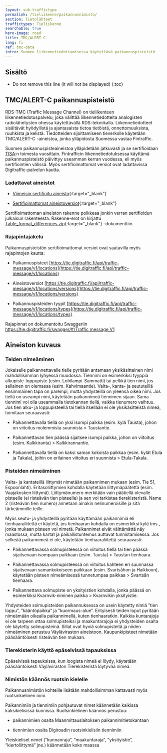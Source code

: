 ```yaml
---
layout: sub-traffictype
permalink: /tieliikenne/paikannusnimisto/
section: Tietolähteet
traffictypes: Tieliikenne
searchable: true
hero-image: road
title: TMC/ALERT-C
lang: fi
ref: tmc-data
intro: Suomen liikennetiedottamisessa käytettävä paikannuspisteistö
---
```


<h2 id="sisältö">Sisältö</h2>

- Do not remove this line (it will not be displayed) {:toc}

## TMC/ALERT-C paikannuspisteistö

RDS-TMC (Traffic Message Channel) on tieliikenteen liikennetiedotuspalvelu, joka
välittää liikennetiedotteita analogisten radiolähetysten ohessa käytettävällä
RDS-tekniikalla. Liikennetiedotteet sisältävät hyödyllistä ja ajantasaista
tietoa tietöistä, onnettomuuksista, ruuhkista ja kelistä. Tiedotteiden
sijoittamiseen tieverkolle käytetään TMC/ALERT-C -aineistoa, jonka ylläpidosta
Suomessa vastaa Fintraffic.

Suomen paikannuspisteaineistoa ylläpidetään jatkuvasti ja se sertifioidaan
[TISA](https://tisa.org/):n toimesta vuosittain. Fintrafficin
liikennetiedotuksessa käyttämä paikannuspisteistö päivittyy useamman kerran
vuodessa, eli myös sertifiointien välissä. Myös sertifioimattomat versiot ovat
ladattavissa Digitraffic-palvelun kautta.

### Ladattavat aineistot

- [Viimeisin sertifioitu aineisto](https://tie.digitraffic.fi/tmc/index.html?prefix=certified){:target="_blank"}

- [Sertifioimattomat aineistoversiot](https://tie.digitraffic.fi/tmc/index.html?prefix=noncertified){:target="_blank"}

Sertifioimattoman aineiston rakenne poikkeaa jonkin verran sertifioidun
julkaisun rakenteesta. Rakenne-erot on kirjattu
[Table_format_differences.zip](https://tie.digitraffic.fi/tmc/noncertified/Table_format_differences.zip){:target="_blank"}
-dokumenttiin.

### Rajapintajakelu

Paikannuspisteistön sertifioimattomat versiot ovat saatavilla myös rajapintojen
kautta:

- Paikannuspisteet
  [https://tie.digitraffic.fi/api/traffic-message/v1/locations](https://tie.digitraffic.fi/api/traffic-message/v1/locations)

- Aineistoversiot
  [https://tie.digitraffic.fi/api/traffic-message/v1/locations/versions](https://tie.digitraffic.fi/api/traffic-message/v1/locations/versions)

- Paikannuspisteiden tyypit
  [https://tie.digitraffic.fi/api/traffic-message/v1/locations/types](https://tie.digitraffic.fi/api/traffic-message/v1/locations/types)

Rajapinnat on dokumentoitu Swaggeriin
[https://tie.digitraffic.fi/swagger/#/Traffic message V1](https://tie.digitraffic.fi/swagger/#/Traffic%20message%20V1)

## Aineiston kuvaus

### Teiden nimeäminen

Jokaiselle paikannettavalle tielle pyritään antamaan yksikäsitteinen nimi
mahdollisimman lyhyessä muodossa. Tiennimi on esimerkiksi tyyppiä
alkupiste-loppupiste (esim. Lohilampi-Sammatti) tai pelkkä tien nimi, jos
sellainen on olemassa (esim. Kahvimaantie). Valta-, kanta- ja seututeillä
ensimmäinen tapa on parempi, mutta yhdysteillä on yleensä oikea nimi. Jos tiellä
on useampi nimi, käytetään paikannimeä tiennimen sijaan. Sama tiennimi voi olla
useammalla tietokannan tiellä, vaikka tienumero vaihtuu. Jos tien alku- ja
loppupisteellä tai tiellä itsellään ei ole yksikäsitteistä nimeä, toimitaan
seuraavasti:

- Paikannettavalla tiellä on yksi isompi paikka (esim. kylä Tausta), johon on
  viitoitus molemmista suunnista > Taustantie.

- Paikannettavan tien päässä sijaitsee isompi paikka, johon on viitoitus (esim.
  Kalkkiranta) > Kalkkirannantie.

- Paikannettavalla tiellä on kaksi saman kokoista paikkaa (esim. kylät Etula ja
  Takala), joihin on erilainen viitoitus eri suunnista > Etula-Takala.

### Pisteiden nimeäminen

Valta- ja kantateillä liittymät nimetään paikannimen mukaan (esim. Tie 51,
Espoonlahti). Eritasoliittymien kohdalla käytetään liittymäpäätettä (esim.
Vaajakosken liittymä). Liittymänumero merkitään vain päätiellä olevalle
pisteelle (ei risteävän tien pisteelle) ja sen voi tarkistaa tierekisteristä.
Name 2 (risteävän tien numero) annetaan ainakin nelinumeroisille ja sitä
tärkeämmille teille.

Myös seutu- ja yhdysteillä pyritään käyttämään paikannimiä eli tienhaaraliitettä
ei käytetä, jos tienhaaran kohdalla on esimerkiksi kylä tms., jonka mukaan
pisteen voi nimetä. Paikannimet eivät välttämättä näy maastossa, mutta kartat ja
paikallistuntemus auttavat tunnistamisessa. Jos selkeää paikannimeä ei ole,
käytetään tienhaaraliitettä seuraavasti:

- Paikannettavassa solmupisteessä on viitoitus tiellä tai tien päässä
  sijaitsevaan isompaan paikkaan (esim. Tausta) > Taustan tienhaara.

- Paikannettavassa solmupisteessä on viitoitus kahteen eri suunnassa
  sijaitsevaan samankokoiseen paikkaan (esim. Svartsåhon ja Haikkoon), käytetään
  pisteen nimeämisessä tunnetumpaa paikkaa > Svartsån tienhaara.

- Paikannettava solmupiste on yksityistien kohdalla, jonka päässä on esimerkiksi
  Kvarnvik-niminen paikka > Kvarnvikin yksityistie.

Yhdysteiden solmupisteiden paikannuksessa on usein käytetty nimiä ”tien loppu”,
”kääntöpaikka” ja ”kuormaus-alue”. Erityisesti teiden loput pyritään nimeämään
oikealla paikannimellä, kuten tienhaaratkin. Kaikkia kuntarajoja ei ole tarpeen
ottaa solmupisteiksi ja maakuntarajoja ei yhdysteiden osalta ole käytetty
solmupisteinä. Sillat ovat hyviä solmupisteitä ja niiden nimeäminen perustuu
Väyläviraston aineistoon. Kaupunkipisteet nimetään pääsääntöisesti risteävän
tien mukaan.

### Tierekisterin käyttö epäselvissä tapauksissa

Epäselvissä tapauksissa, kun loogista nimeä ei löydy, käytetään pääsääntöisesti
Väyläviraston Tierekisteristä löytyvää nimeä.

### Nimistön käännös ruotsin kielelle

Paikannusnimistön kohteille lisätään mahdollisimman kattavasti myös
ruotsinkielinen nimi.

Paikannimiin ja tiennimiin pohjautuvat nimet käännetään kaikissa kaksikielisissä
kunnissa. Ruotsinkielinen käännös perustuu:

- paikannimien osalta Maanmittauslaitoksen paikannimitietokantaan

- tiennimien osalta Digiroadin ruotsinkielisiin tiennimiin

Yleiskieliset nimet (”kunnanraja”, ”maakuntaraja”, ”yksityistie”,
“kiertoliittymä” jne.) käännetään koko maassa
